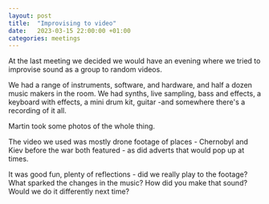 ```yaml
---
layout: post
title:  "Improvising to video"
date:   2023-03-15 22:00:00 +01:00
categories: meetings
---
```


At the last meeting we decided we would have an evening where we tried to improvise sound as a group to random videos.

We had a range of instruments, software, and hardware, and half a dozen music makers in the room. We had synths, live sampling, bass and effects, a keyboard with effects, a mini drum kit, guitar -and somewhere there's a recording of it all.

Martin took some photos of the whole thing.

The video we used was mostly drone footage of places - Chernobyl and Kiev before the war both featured - as did adverts that would pop up at times.

It was good fun, plenty of reflections - did we really play to the footage? What sparked the changes in the music? How did you make that sound? Would we do it differently next time?